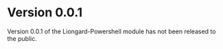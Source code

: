 # Version 0.0.1
Version 0.0.1 of the Liongard-Powershell module has not been released to the public.
